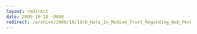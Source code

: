 ```yaml
---
layout: redirect
date: 2006-10-18 -0800
redirect: /archive/2006/10/19/A_Hole_In_Medium_Trust_Regarding_Web_Permission.aspx/
---
```

